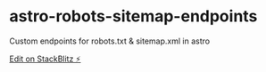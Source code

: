 # astro-robots-sitemap-endpoints

Custom endpoints for robots.txt & sitemap.xml in astro

[Edit on StackBlitz ⚡️](https://stackblitz.com/edit/github-oqwtvh)

